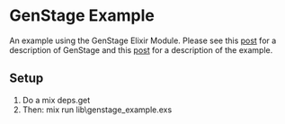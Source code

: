 # GenStage Example

An example using the GenStage Elixir Module. Please see this [post](http://elixir-lang.org/blog/2016/07/14/announcing-genstage/) for a description of GenStage and this [post](http://www.elixirfbp.org/2016/07/genstage-example.html) for a description of the example.

## Setup

1. Do a mix deps.get
2. Then: mix run lib\genstage_example.exs
